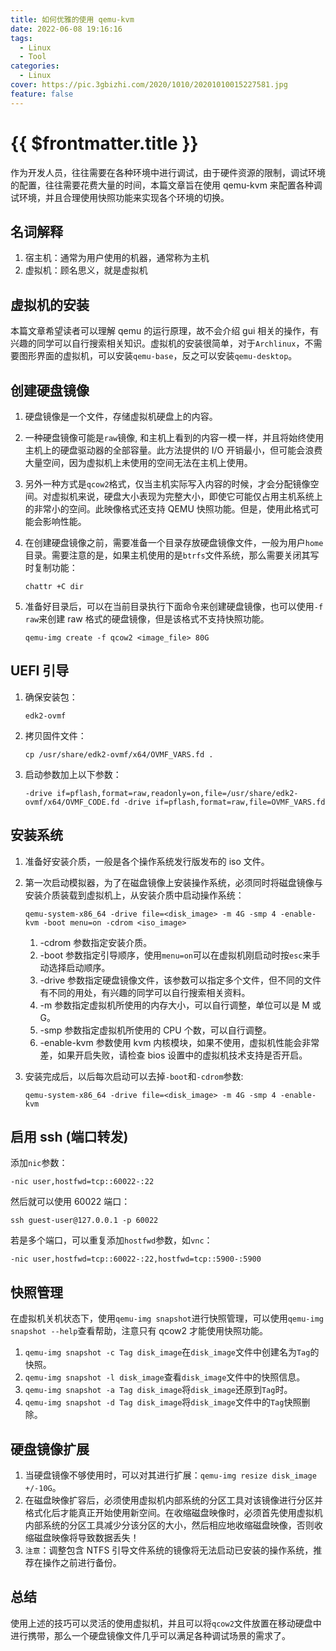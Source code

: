 ```yaml
---
title: 如何优雅的使用 qemu-kvm
date: 2022-06-08 19:16:16
tags:
  - Linux
  - Tool
categories:
  - Linux
cover: https://pic.3gbizhi.com/2020/1010/20201010015227581.jpg
feature: false
---
```


# {{ $frontmatter.title }}

作为开发人员，往往需要在各种环境中进行调试，由于硬件资源的限制，调试环境的配置，往往需要花费大量的时间，本篇文章旨在使用 qemu-kvm 来配置各种调试环境，并且合理使用快照功能来实现各个环境的切换。

## 名词解释

1. 宿主机：通常为用户使用的机器，通常称为主机
2. 虚拟机：顾名思义，就是虚拟机

## 虚拟机的安装

本篇文章希望读者可以理解 qemu 的运行原理，故不会介绍 gui 相关的操作，有兴趣的同学可以自行搜索相关知识。虚拟机的安装很简单，对于`Archlinux`，不需要图形界面的虚拟机，可以安装`qemu-base`，反之可以安装`qemu-desktop`。

## 创建硬盘镜像

1. 硬盘镜像是一个文件，存储虚拟机硬盘上的内容。
2. 一种硬盘镜像可能是`raw`镜像, 和主机上看到的内容一模一样，并且将始终使用主机上的硬盘驱动器的全部容量。此方法提供的 I/O 开销最小，但可能会浪费大量空间，因为虚拟机上未使用的空间无法在主机上使用。
3. 另外一种方式是`qcow2`格式，仅当主机实际写入内容的时候，才会分配镜像空间。对虚拟机来说，硬盘大小表现为完整大小，即使它可能仅占用主机系统上的非常小的空间。此映像格式还支持 QEMU 快照功能。但是，使用此格式可能会影响性能。
4. 在创建硬盘镜像之前，需要准备一个目录存放硬盘镜像文件，一般为用户`home`目录。需要注意的是，如果主机使用的是`btrfs`文件系统，那么需要关闭其写时复制功能：

   ```shell
   chattr +C dir
   ```

5. 准备好目录后，可以在当前目录执行下面命令来创建硬盘镜像，也可以使用`-f raw`来创建 raw 格式的硬盘镜像，但是该格式不支持快照功能。

   ```shell
   qemu-img create -f qcow2 <image_file> 80G
   ```

## UEFI 引导

1. 确保安装包：

   ```shell
   edk2-ovmf
   ```

2. 拷贝固件文件：

   ```shell
   cp /usr/share/edk2-ovmf/x64/OVMF_VARS.fd .
   ```

3. 启动参数加上以下参数：

   ```shell
   -drive if=pflash,format=raw,readonly=on,file=/usr/share/edk2-ovmf/x64/OVMF_CODE.fd -drive if=pflash,format=raw,file=OVMF_VARS.fd
   ```

## 安装系统

1. 准备好安装介质，一般是各个操作系统发行版发布的 iso 文件。
2. 第一次启动模拟器，为了在磁盘镜像上安装操作系统，必须同时将磁盘镜像与安装介质装载到虚拟机上，从安装介质中启动操作系统：

   ```shell
   qemu-system-x86_64 -drive file=<disk_image> -m 4G -smp 4 -enable-kvm -boot menu=on -cdrom <iso_image>
   ```

   1. -cdrom 参数指定安装介质。
   2. -boot 参数指定引导顺序，使用`menu=on`可以在虚拟机刚启动时按`esc`来手动选择启动顺序。
   3. -drive 参数指定硬盘镜像文件，该参数可以指定多个文件，但不同的文件有不同的用处，有兴趣的同学可以自行搜索相关资料。
   4. -m 参数指定虚拟机所使用的内存大小，可以自行调整，单位可以是 M 或 G。
   5. -smp 参数指定虚拟机所使用的 CPU 个数，可以自行调整。
   6. -enable-kvm 参数使用 kvm 内核模块，如果不使用，虚拟机性能会非常差，如果开启失败，请检查 bios 设置中的虚拟机技术支持是否开启。

3. 安装完成后，以后每次启动可以去掉`-boot`和`-cdrom`参数:

   ```shell
   qemu-system-x86_64 -drive file=<disk_image> -m 4G -smp 4 -enable-kvm
   ```

## 启用 ssh (端口转发)

添加`nic`参数：

```shell
-nic user,hostfwd=tcp::60022-:22
```

然后就可以使用 60022 端口：

```shell
ssh guest-user@127.0.0.1 -p 60022
```

若是多个端口，可以重复添加`hostfwd`参数，如`vnc`：

```shell
-nic user,hostfwd=tcp::60022-:22,hostfwd=tcp::5900-:5900
```

## 快照管理

在虚拟机关机状态下，使用`qemu-img snapshot`进行快照管理，可以使用`qemu-img snapshot --help`查看帮助，注意只有 qcow2 才能使用快照功能。

1. `qemu-img snapshot -c Tag disk_image`在`disk_image`文件中创建名为`Tag`的快照。
2. `qemu-img snapshot -l disk_image`查看`disk_image`文件中的快照信息。
3. `qemu-img snapshot -a Tag disk_image`将`disk_image`还原到`Tag`时。
4. `qemu-img snapshot -d Tag disk_image`将`disk_image`文件中的`Tag`快照删除。

## 硬盘镜像扩展

1. 当硬盘镜像不够使用时，可以对其进行扩展：`qemu-img resize disk_image +/-10G`。
2. 在磁盘映像扩容后，必须使用虚拟机内部系统的分区工具对该镜像进行分区并格式化后才能真正开始使用新空间。在收缩磁盘映像时，必须首先使用虚拟机内部系统的分区工具减少分该分区的大小，然后相应地收缩磁盘映像，否则收缩磁盘映像将导致数据丢失！
3. `注意`：调整包含 NTFS 引导文件系统的镜像将无法启动已安装的操作系统，推荐在操作之前进行备份。

## 总结

使用上述的技巧可以灵活的使用虚拟机，并且可以将`qcow2`文件放置在移动硬盘中进行携带，那么一个硬盘镜像文件几乎可以满足各种调试场景的需求了。
